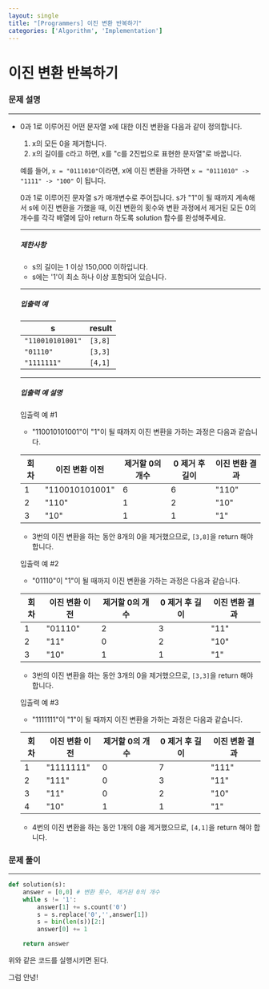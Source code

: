 ```yaml
---
layout: single
title: "[Programmers] 이진 변환 반복하기"
categories: ['Algorithm', 'Implementation']
---
```


# 이진 변환 반복하기

### 문제 설명

---

- 0과 1로 이루어진 어떤 문자열 x에 대한 이진 변환을 다음과 같이 정의합니다.

  1. x의 모든 0을 제거합니다.
  2. x의 길이를 c라고 하면, x를 "c를 2진법으로 표현한 문자열"로 바꿉니다.
  
  예를 들어, `x = "0111010"`이라면, x에 이진 변환을 가하면 `x = "0111010" -> "1111" -> "100"` 이 됩니다.
  
  0과 1로 이루어진 문자열 s가 매개변수로 주어집니다. s가 "1"이 될 때까지 계속해서 s에 이진 변환을 가했을 때, 이진 변환의 횟수와 변환 과정에서 제거된 모든 0의 개수를 각각 배열에 담아 return 하도록 solution 함수를 완성해주세요.
  
  ------
  
  ##### 제한사항
  
  - s의 길이는 1 이상 150,000 이하입니다.
  - s에는 '1'이 최소 하나 이상 포함되어 있습니다.
  
  ------
  
  ##### 입출력 예
  
  | s                | result  |
  | ---------------- | ------- |
  | `"110010101001"` | `[3,8]` |
  | `"01110"`        | `[3,3]` |
  | `"1111111"`      | `[4,1]` |
  
  ------
  
  ##### 입출력 예 설명
  
  입출력 예 #1
  
  - "110010101001"이 "1"이 될 때까지 이진 변환을 가하는 과정은 다음과 같습니다.
  
  | 회차 | 이진 변환 이전 | 제거할 0의 개수 | 0 제거 후 길이 | 이진 변환 결과 |
  | ---- | -------------- | --------------- | -------------- | -------------- |
  | 1    | "110010101001" | 6               | 6              | "110"          |
  | 2    | "110"          | 1               | 2              | "10"           |
  | 3    | "10"           | 1               | 1              | "1"            |
  
  - 3번의 이진 변환을 하는 동안 8개의 0을 제거했으므로, `[3,8]`을 return 해야 합니다.
  
  입출력 예 #2
  
  - "01110"이 "1"이 될 때까지 이진 변환을 가하는 과정은 다음과 같습니다.
  
  | 회차 | 이진 변환 이전 | 제거할 0의 개수 | 0 제거 후 길이 | 이진 변환 결과 |
  | ---- | -------------- | --------------- | -------------- | -------------- |
  | 1    | "01110"        | 2               | 3              | "11"           |
  | 2    | "11"           | 0               | 2              | "10"           |
  | 3    | "10"           | 1               | 1              | "1"            |
  
  - 3번의 이진 변환을 하는 동안 3개의 0을 제거했으므로, `[3,3]`을 return 해야 합니다.
  
  입출력 예 #3
  
  - "1111111"이 "1"이 될 때까지 이진 변환을 가하는 과정은 다음과 같습니다.
  
  | 회차 | 이진 변환 이전 | 제거할 0의 개수 | 0 제거 후 길이 | 이진 변환 결과 |
  | ---- | -------------- | --------------- | -------------- | -------------- |
  | 1    | "1111111"      | 0               | 7              | "111"          |
  | 2    | "111"          | 0               | 3              | "11"           |
  | 3    | "11"           | 0               | 2              | "10"           |
  | 4    | "10"           | 1               | 1              | "1"            |
  
  - 4번의 이진 변환을 하는 동안 1개의 0을 제거했으므로, `[4,1]`을 return 해야 합니다.



### 문제 풀이

---



```python
def solution(s):
    answer = [0,0] # 변환 횟수, 제거된 0의 개수
    while s != '1':
        answer[1] += s.count('0')
        s = s.replace('0','',answer[1])
        s = bin(len(s))[2:]
        answer[0] += 1

    return answer
```

위와 같은 코드를 실행시키면 된다.





그럼 안녕!
